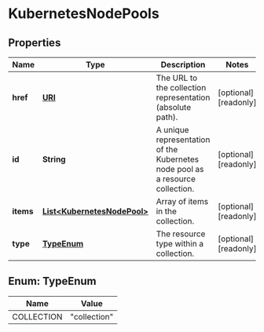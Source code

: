 

# KubernetesNodePools

## Properties

| Name | Type | Description | Notes |
| ------------ | ------------- | ------------- | ------------- |
| **href** | [**URI**](URI.md) | The URL to the collection representation (absolute path). |  [optional] [readonly] |
| **id** | **String** | A unique representation of the Kubernetes node pool as a resource collection. |  [optional] [readonly] |
| **items** | [**List&lt;KubernetesNodePool&gt;**](KubernetesNodePool.md) | Array of items in the collection. |  [optional] [readonly] |
| **type** | [**TypeEnum**](#TypeEnum) | The resource type within a collection. |  [optional] [readonly] |



## Enum: TypeEnum

| Name | Value |
| ---- | -----
| COLLECTION | &quot;collection&quot; |


